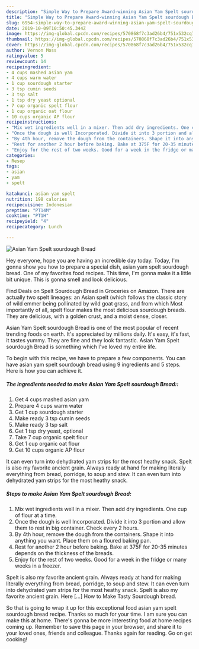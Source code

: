 ```yaml
---
description: "Simple Way to Prepare Award-winning Asian Yam Spelt sourdough Bread"
title: "Simple Way to Prepare Award-winning Asian Yam Spelt sourdough Bread"
slug: 6954-simple-way-to-prepare-award-winning-asian-yam-spelt-sourdough-bread
date: 2019-10-09T10:50:45.344Z
image: https://img-global.cpcdn.com/recipes/570868f7c3ad26b4/751x532cq70/asian-yam-spelt-sourdough-bread-recipe-main-photo.jpg
thumbnail: https://img-global.cpcdn.com/recipes/570868f7c3ad26b4/751x532cq70/asian-yam-spelt-sourdough-bread-recipe-main-photo.jpg
cover: https://img-global.cpcdn.com/recipes/570868f7c3ad26b4/751x532cq70/asian-yam-spelt-sourdough-bread-recipe-main-photo.jpg
author: Vernon Moss
ratingvalue: 5
reviewcount: 14
recipeingredient:
- 4 cups mashed asian yam
- 4 cups warm water
- 1 cup sourdough starter
- 3 tsp cumin seeds
- 3 tsp salt
- 1 tsp dry yeast optional
- 7 cup organic spelt flour
- 1 cup organic oat flour
- 10 cups organic AP flour
recipeinstructions:
- "Mix wet ingredients well in a mixer. Then add dry ingredients. One cup of flour at a time."
- "Once the dough is well Incorporated. Divide it into 3 portion and allow them to rest in big container. Check every 2 hours."
- "By 4th hour, remove the dough from the containers. Shape it into anything you want. Place them on a floured baking pan."
- "Rest for another 2 hour before baking. Bake at 375F for 20-35 minutes depends on the thickness of the breads."
- "Enjoy for the rest of two weeks. Good for a week in the fridge or many weeks in a freezer."
categories:
- Resep
tags:
- asian
- yam
- spelt

katakunci: asian yam spelt
nutrition: 198 calories
recipecuisine: Indonesian
preptime: "PT14M"
cooktime: "PT1H"
recipeyield: "4"
recipecategory: Lunch

---
```



![Asian Yam Spelt sourdough Bread](https://img-global.cpcdn.com/recipes/570868f7c3ad26b4/751x532cq70/asian-yam-spelt-sourdough-bread-recipe-main-photo.jpg)

Hey everyone, hope you are having an incredible day today. Today, I'm gonna show you how to prepare a special dish, asian yam spelt sourdough bread. One of my favorites food recipes. This time, I'm gonna make it a little bit unique. This is gonna smell and look delicious.

Find Deals on Spelt Sourdough Bread in Groceries on Amazon. There are actually two spelt lineages: an Asian spelt (which follows the classic story of wild emmer being pollinated by wild goat grass, and from which Most importantly of all, spelt flour makes the most delicious sourdough breads. They are delicious, with a golden crust, and a moist dense, closer.

Asian Yam Spelt sourdough Bread is one of the most popular of recent trending foods on earth. It's appreciated by millions daily. It's easy, it's fast, it tastes yummy. They are fine and they look fantastic. Asian Yam Spelt sourdough Bread is something which I've loved my entire life.


To begin with this recipe, we have to prepare a few components. You can have asian yam spelt sourdough bread using 9 ingredients and 5 steps. Here is how you can achieve it.

##### The ingredients needed to make Asian Yam Spelt sourdough Bread::

1. Get 4 cups mashed asian yam
1. Prepare 4 cups warm water
1. Get 1 cup sourdough starter
1. Make ready 3 tsp cumin seeds
1. Make ready 3 tsp salt
1. Get 1 tsp dry yeast, optional
1. Take 7 cup organic spelt flour
1. Get 1 cup organic oat flour
1. Get 10 cups organic AP flour


It can even turn into dehydrated yam strips for the most heathy snack. Spelt is also my favorite ancient grain. Always ready at hand for making literally everything from bread, porridge, to soup and stew. It can even turn into dehydrated yam strips for the most heathy snack. 

##### Steps to make Asian Yam Spelt sourdough Bread:

1. Mix wet ingredients well in a mixer. Then add dry ingredients. One cup of flour at a time.
1. Once the dough is well Incorporated. Divide it into 3 portion and allow them to rest in big container. Check every 2 hours.
1. By 4th hour, remove the dough from the containers. Shape it into anything you want. Place them on a floured baking pan.
1. Rest for another 2 hour before baking. Bake at 375F for 20-35 minutes depends on the thickness of the breads.
1. Enjoy for the rest of two weeks. Good for a week in the fridge or many weeks in a freezer.


Spelt is also my favorite ancient grain. Always ready at hand for making literally everything from bread, porridge, to soup and stew. It can even turn into dehydrated yam strips for the most heathy snack. Spelt is also my favorite ancient grain. Here […] How to Make Tasty Sourdough bread. 

So that is going to wrap it up for this exceptional food asian yam spelt sourdough bread recipe. Thanks so much for your time. I am sure you can make this at home. There's gonna be more interesting food at home recipes coming up. Remember to save this page in your browser, and share it to your loved ones, friends and colleague. Thanks again for reading. Go on get cooking!
